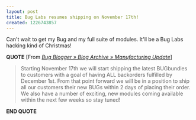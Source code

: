 ```yaml
---
layout: post
title: Bug Labs resumes shipping on November 17th!
created: 1226743857
---
```

<p>Can't wait to get my Bug and my full suite of modules. It'll be a Bug Labs hacking kind of Christmas!</p>
<p><strong>QUOTE</strong> [From <a href="http://bugblogger.com/manufacturing-update-263/#comment-877"><cite>Bug Blogger » Blog Archive » Manufacturing Update</cite></a>]</p>
<blockquote>
  <p>Starting November 17th we will start shipping the latest BUGbundles to customers with a goal of having ALL backorders fulfilled by December 1st. From that point forward we will be in a position to ship all our customers their new BUGs within 2 days of placing their order. We also have a number of exciting, new modules coming available within the next few weeks so stay tuned!<br /></p>
</blockquote>
<p><strong>END QUOTE</strong></p>
